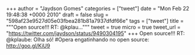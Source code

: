 
+++
author = "Jaydson Gomes"
categories = ["tweet"]
date = "Mon Feb 22 19:48:38 +0000 2010"
draft = false
slug = "598af23e9527d05e03fbea281b81a7937dfdf66e"
tags = ["tweet"]
title = """Open source!!! RT: @kplau..."""
tweet = true
micro = true
tweet_url = "https://twitter.com/jaydson/status/9490304195"
+++
Open source!!! RT: @kplaube: Olha só! #Opera engatinhando no open source: http://goo.gl/KiU9
